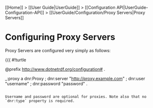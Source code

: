[[Home]] > [[User Guide|UserGuide]] > [[Configuration API|UserGuide-Configuration-API]] > [[UserGuide/Configuration/Proxy Servers|Proxy Servers]]

# Configuring Proxy Servers 

Proxy Servers are configured very simply as follows:

{{{
#!turtle

@prefix <http://www.dotnetrdf.org/configuration#> .

_:proxy a dnr:Proxy ;
  dnr:server "http://proxy.example.com" ;
  dnr:user "username" ;
  dnr:password "password" .
```

Username and password are optional for proxies. Note also that no `dnr:type` property is required.